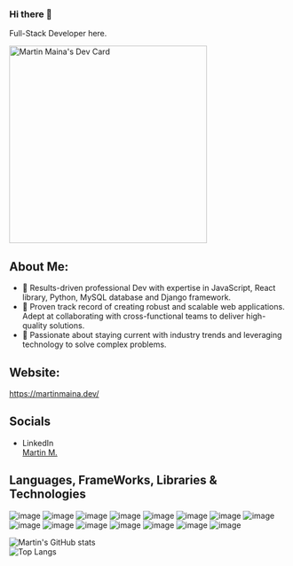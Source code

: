 ### Hi there 👋
Full-Stack Developer here.

<a href="https://app.daily.dev/martinmaina"><img src="https://api.daily.dev/devcards/v2/suD7rAtvCyisw3y8kB515.png?r=1s6&type=default" width="356" alt="Martin Maina's Dev Card"/></a>
## About Me:
- 🔭 Results-driven professional Dev with expertise in JavaScript, React library, Python, MySQL database and Django framework.
- 🔭 Proven track record of creating robust and scalable web applications. Adept at collaborating with cross-functional teams to deliver high-quality solutions. 
- 🌱 Passionate about staying current with industry trends and leveraging technology to solve complex problems.


## Website:
https://martinmaina.dev/

## Socials
- LinkedIn <div class="badge-base LI-profile-badge" data-locale="en_US" data-size="medium" data-theme="dark" data-type="HORIZONTAL" data-vanity="mainamartin" data-version="v1"><a class="badge-base__link LI-simple-link" href="https://ke.linkedin.com/in/mainamartin?trk=profile-badge">Martin M.</a></div>
              



## Languages, FrameWorks, Libraries & Technologies
![image](https://img.shields.io/badge/-ReactJs-61DAFB?logo=react&logoColor=white&style=plastic)
![image](https://img.shields.io/badge/-Javascript-ffbfqlite3-db00?logo=JavaScript&logoColor=white&style=plastic)
![image](https://img.shields.io/badge/-Vscode-0080ff?logo=VisualStudioCode&logoColor=white&style=plastic)
![image](https://img.shields.io/badge/-PyCharm-bfee90?logo=PyCharm&logoColor=white&style=plastic)
![image](https://img.shields.io/badge/-Python-00cc00?logo=Python&logoColor=white&style=plastic)
![image](https://img.shields.io/badge/-DJANGO-681a1a?logo=DJANGO&logoColor=white&style=plastic)
![image](https://img.shields.io/badge/-Flask-ff8000?logo=Flask&logoColor=white&style=plastic)
![image](https://img.shields.io/badge/-MySQL-1798f2?logo=MySQL&logoColor=white&style=plastic)
![image](https://img.shields.io/badge/-Pytest-1798f2?logo=PYTEST&logoColor=white&style=plastic)
![image](https://img.shields.io/badge/-HTML5-fb8261?logo=HTML5&logoColor=white&style=plastic)
![image](https://img.shields.io/badge/-CSS3-16c9f9?logo=CSS&logoColor=white&style=plastic)
![image](https://img.shields.io/badge/-Figma-400080?logo=figma&logoColor=white&style=plastic)
![image](https://img.shields.io/badge/-Node.Js-2be343?logo=node.js&logoColor=white&style=plastic)
![image](https://img.shields.io/badge/-Postman-ff8000?logo=postman&logoColor=white&style=plastic)
![image](https://img.shields.io/badge/-npm-071016?logo=npm&logoColor=white&style=plastic)


![Martin's GitHub stats](https://github-readme-stats.vercel.app/api?username=TintinSDev&theme=transparent&dark_icons=true)              
![Top Langs](https://github-readme-stats.vercel.app/api/top-langs/?username=TintinSDev&layout=compact)




 









